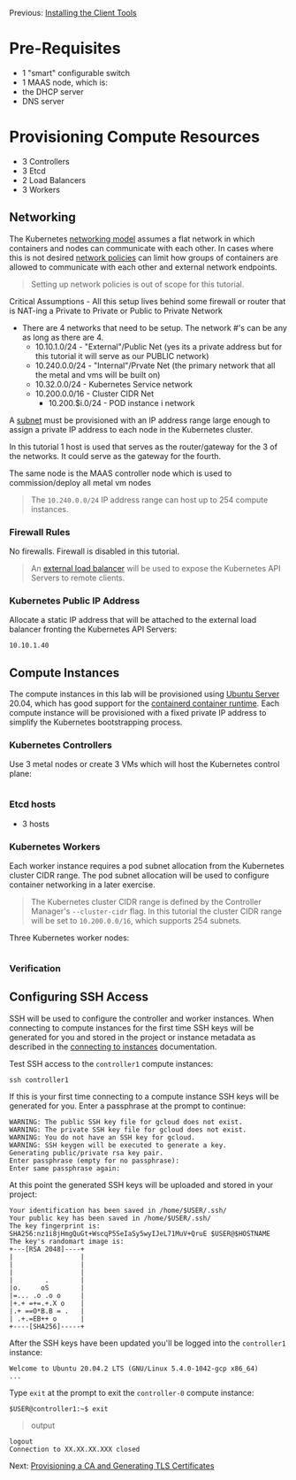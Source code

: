 Previous: [Installing the Client Tools](02-client-tools.md)

# Pre-Requisites
* 1 "smart" configurable switch
* 1 MAAS node, which is: 
 * the DHCP server
 * DNS server  


# Provisioning Compute Resources
* 3 Controllers
* 3 Etcd 
* 2 Load Balancers
* 3 Workers


## Networking

The Kubernetes [networking model](https://kubernetes.io/docs/concepts/cluster-administration/networking/#kubernetes-model) assumes a flat network in which containers and nodes can communicate with each other. In cases where this is not desired [network policies](https://kubernetes.io/docs/concepts/services-networking/network-policies/) can limit how groups of containers are allowed to communicate with each other and external network endpoints.

> Setting up network policies is out of scope for this tutorial.

Critical Assumptions - All this setup lives behind some firewall or router that is NAT-ing a Private to Private or Public to Private Network

* There are 4 networks that need to be setup. The network #'s can be any as long as there are 4.
  * 10.10.1.0/24  - "External"/Public Net  (yes its a private address but for this tutorial it will serve as our PUBLIC network) 
  * 10.240.0.0/24  - "Internal"/Prvate Net  (the primary network that all the metal and vms will be built on)
  * 10.32.0.0/24 - Kubernetes Service network
  * 10.200.0.0/16  - Cluster CIDR Net
    * 10.200.$i.0/24 - POD instance i network
   



A [subnet](https://cloud.google.com/compute/docs/vpc/#vpc_networks_and_subnets) must be provisioned with an IP address range large enough to assign a private IP address to each node in the Kubernetes cluster.

In this tutorial 1 host is used that serves as the router/gateway for the 3 of the networks. It could serve as the gateway for the fourth. 

 The same node is the MAAS controller node which is used to commission/deploy all metal vm nodes  


> The `10.240.0.0/24` IP address range can host up to 254 compute instances.

### Firewall Rules

No firewalls. Firewall is disabled in this tutorial.




> An [external load balancer](https://cloud.google.com/compute/docs/load-balancing/network/) will be used to expose the Kubernetes API Servers to remote clients.


### Kubernetes Public IP Address

Allocate a static IP address that will be attached to the external load balancer fronting the Kubernetes API Servers:

```
10.10.1.40
```


## Compute Instances

The compute instances in this lab will be provisioned using [Ubuntu Server](https://www.ubuntu.com/server) 20.04, which has good support for the [containerd container runtime](https://github.com/containerd/containerd). Each compute instance will be provisioned with a fixed private IP address to simplify the Kubernetes bootstrapping process.

### Kubernetes Controllers

Use 3 metal nodes or create 3 VMs which will host the Kubernetes control plane:

```
```

### Etcd hosts
* 3 hosts


### Kubernetes Workers

Each worker instance requires a pod subnet allocation from the Kubernetes cluster CIDR range. The pod subnet allocation will be used to configure container networking in a later exercise. 

> The Kubernetes cluster CIDR range is defined by the Controller Manager's `--cluster-cidr` flag. In this tutorial the cluster CIDR range will be set to `10.200.0.0/16`, which supports 254 subnets.

Three Kubernetes worker nodes:

```
```

### Verification



## Configuring SSH Access

SSH will be used to configure the controller and worker instances. When connecting to compute instances for the first time SSH keys will be generated for you and stored in the project or instance metadata as described in the [connecting to instances](https://cloud.google.com/compute/docs/instances/connecting-to-instance) documentation.

Test SSH access to the `controller1` compute instances:

```
ssh controller1  
```

If this is your first time connecting to a compute instance SSH keys will be generated for you. Enter a passphrase at the prompt to continue:

```
WARNING: The public SSH key file for gcloud does not exist.
WARNING: The private SSH key file for gcloud does not exist.
WARNING: You do not have an SSH key for gcloud.
WARNING: SSH keygen will be executed to generate a key.
Generating public/private rsa key pair.
Enter passphrase (empty for no passphrase):
Enter same passphrase again:
```

At this point the generated SSH keys will be uploaded and stored in your project:

```
Your identification has been saved in /home/$USER/.ssh/
Your public key has been saved in /home/$USER/.ssh/
The key fingerprint is:
SHA256:nz1i8jHmgQuGt+WscqP5SeIaSy5wyIJeL71MuV+QruE $USER@$HOSTNAME
The key's randomart image is:
+---[RSA 2048]----+
|                 |
|                 |
|                 |
|        .        |
|o.     oS        |
|=... .o .o o     |
|+.+ =+=.+.X o    |
|.+ ==O*B.B = .   |
| .+.=EB++ o      |
+----[SHA256]-----+
```

After the SSH keys have been updated you'll be logged into the `controller1` instance:

```
Welcome to Ubuntu 20.04.2 LTS (GNU/Linux 5.4.0-1042-gcp x86_64)
...
```

Type `exit` at the prompt to exit the `controller-0` compute instance:

```
$USER@controller1:~$ exit
```
> output

```
logout
Connection to XX.XX.XX.XXX closed
```

Next: [Provisioning a CA and Generating TLS Certificates](04-certificate-authority.md)
